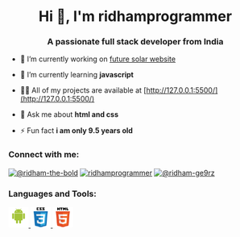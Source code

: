 <h1 align="center">Hi 👋, I'm ridhamprogrammer</h1>
<h3 align="center">A passionate full stack developer from India</h3>

- 🔭 I’m currently working on [future solar website](http://127.0.0.1:5500/futur%20solar%20website/index.html)

- 🌱 I’m currently learning **javascript**

- 👨‍💻 All of my projects are available at [http://127.0.0.1:5500/](http://127.0.0.1:5500/)

- 💬 Ask me about **html and css**

- ⚡ Fun fact **i am only 9.5 years old**

<h3 align="left">Connect with me:</h3>
<p align="left">
<a href="https://codepen.io/@ridham-the-bold" target="blank"><img align="center" src="https://raw.githubusercontent.com/rahuldkjain/github-profile-readme-generator/master/src/images/icons/Social/codepen.svg" alt="@ridham-the-bold" height="30" width="40" /></a>
<a href="https://stackoverflow.com/users/ridhamprogrammer" target="blank"><img align="center" src="https://raw.githubusercontent.com/rahuldkjain/github-profile-readme-generator/master/src/images/icons/Social/stack-overflow.svg" alt="ridhamprogrammer" height="30" width="40" /></a>
<a href="https://www.youtube.com/c/@ridham-ge9rz" target="blank"><img align="center" src="https://raw.githubusercontent.com/rahuldkjain/github-profile-readme-generator/master/src/images/icons/Social/youtube.svg" alt="@ridham-ge9rz" height="30" width="40" /></a>
</p>

<h3 align="left">Languages and Tools:</h3>
<p align="left"> <a href="https://developer.android.com" target="_blank" rel="noreferrer"> <img src="https://raw.githubusercontent.com/devicons/devicon/master/icons/android/android-original-wordmark.svg" alt="android" width="40" height="40"/> </a> <a href="https://www.w3schools.com/css/" target="_blank" rel="noreferrer"> <img src="https://raw.githubusercontent.com/devicons/devicon/master/icons/css3/css3-original-wordmark.svg" alt="css3" width="40" height="40"/> </a> <a href="https://www.w3.org/html/" target="_blank" rel="noreferrer"> <img src="https://raw.githubusercontent.com/devicons/devicon/master/icons/html5/html5-original-wordmark.svg" alt="html5" width="40" height="40"/> </a> </p>
